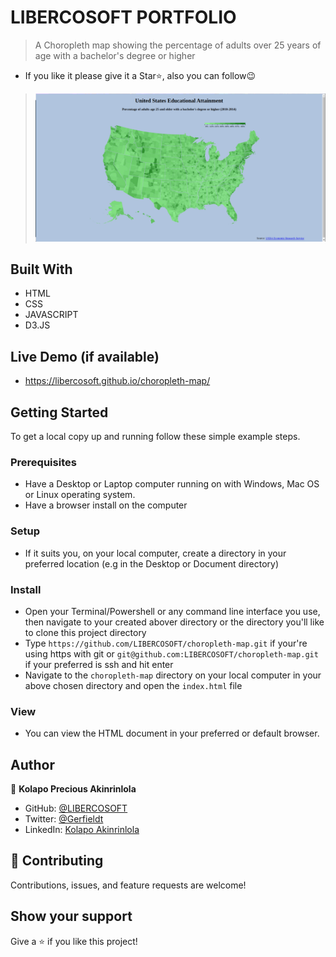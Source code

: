 # LIBERCOSOFT PORTFOLIO

> A Choropleth map showing the percentage of adults over 25 years of age with a bachelor's degree or higher
- If you like it please give it a Star⭐️, also you can follow:wink:
> ![](./choropleth-Screenshot.png)

## Built With

- HTML
- CSS
- JAVASCRIPT
- D3.JS


## Live Demo (if available)

- <https://libercosoft.github.io/choropleth-map/>

## Getting Started

To get a local copy up and running follow these simple example steps.

### Prerequisites

- Have a Desktop or Laptop computer running on with Windows, Mac OS or Linux operating system.
- Have a browser install on the computer

### Setup

- If it suits you, on your local computer, create a directory in your preferred location (e.g in the Desktop or Document directory)

### Install

- Open your Terminal/Powershell or any command line interface you use, then navigate to your created abover directory or the directory you'll like to clone this project directory
- Type `https://github.com/LIBERCOSOFT/choropleth-map.git` if your're using https with git or `git@github.com:LIBERCOSOFT/choropleth-map.git` if your preferred is ssh and hit enter
- Navigate to the `choropleth-map` directory on your local computer in your above chosen directory and open the `index.html` file

### View

- You can view the HTML document in your preferred or default browser.

## Author

👤 **Kolapo Precious Akinrinlola**

- GitHub: [@LIBERCOSOFT](https://github.com/LIBERCOSOFT)
- Twitter: [@Gerfieldt](https://twitter.com/Gerfieldt)
- LinkedIn: [Kolapo Akinrinlola](https://linkedin.com/in/kolapo-akinrinlola-072097110)

## 🤝 Contributing

Contributions, issues, and feature requests are welcome!

## Show your support

Give a ⭐️ if you like this project!
